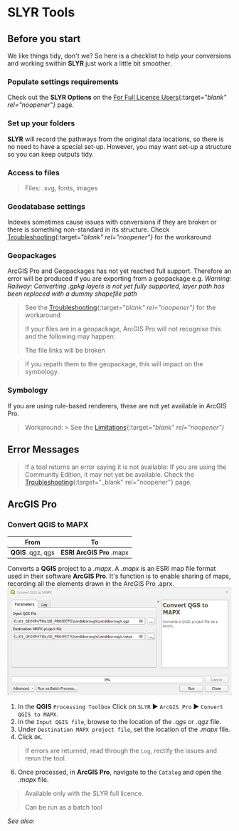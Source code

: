 # SLYR Tools #

## Before you start ##
We like things tidy, don't we? So here is a checklist to help your conversions and working swithin **SLYR** just work a little bit smoother.

### Populate settings requirements ###
Check out the **SLYR Options** on the [For Full Licence Users](https://slyr.north-road.com/user_guide/setup_slyr){:target="_blank" rel="noopener"}_ page.
### Set up your folders ###
**SLYR** will record the pathways from the original data locations, so there is no need to have a special set-up. However, you may want set-up a structure so you can keep outputs tidy.
### Access to files ###
> Files: .svg, fonts, images
### Geodatabase settings ###
Indexes sometimes cause issues with conversions if they are broken or there is something non-standard in its structure. Check [Troubleshooting](https://slyr.north-road.com/user_guide/troubleshooting){:target="_blank" rel="noopener"}_ for the workaround 
### Geopackages ###
ArcGIS Pro and Geopackages has not yet reached full support. Therefore an error will be produced if you are exporting from a geopackage 
e.g. *Warning: Railway: Converting .gpkg layers is not yet fully supported, layer path has been replaced with a dummy shapefile path*
> See the [Troubleshooting](https://slyr.north-road.com/user_guide/troubleshooting){:target="_blank" rel="noopener"}_ for the workaround
> 
>  If your files are in a geopackage, ArcGIS Pro will not recognise this and the following may happen:
  
  >  The file links will be broken
  
  >  If you repath them to the geopackage, this will impact on the symbology. 

### Symbology ###  
If you are using rule-based renderers, these are not yet available in ArcGIS Pro. 
> Workaround: > See the [Limitations](https://slyr.north-road.com/user_guide/limitations){:target="_blank" rel="noopener"}_ 

## Error Messages ##
> If a tool returns an error saying it is not available:
  > If you are using the Community Edition, it may not yet be available.
  > Check the [Troubleshooting](https://slyr.north-road.com/user_guide/troubleshooting){:target="_blank" rel="noopener"} page.

<!---## Group ##
### Tool ###
| From | To |
| ---- | ---|
| ESRI .mxd | QGIS .qgz | 

Description

1. Instruction.
2. Instruction.

> This tool is available only with the SLYR full licence.

*See also:* --->

## ArcGIS Pro ##
### Convert QGIS to MAPX ###

| From | To |
| ---- | ---|
| **QGIS** .qgz, qgs | **ESRI ArcGIS Pro** .mapx |

Converts a **QGIS** project to a *.mapx*. A *.mapx* is an ESRI map file format used in their software **ArcGIS Pro**. It's function is to enable sharing of maps, recording all the elements drawn in the ArcGIS Pro .aprx. 
![QGS to MAPX](../images/QGS_to_MAPX.png)
1. In the **QGIS** `Processing Toolbox` Click on `SLYR` ▶️ `ArcGIS Pro` ▶️ `Convert QGIS to MAPX`.
2. In the `Input QGIS file`, browse to the location of the *.qgs* or *.qgz* file.
3. Under `Destination MAPX project file`, set the location of the *.mapx* file.
4. Click `OK`. 
> If errors are returned, read through the `Log`, rectify the issues and rerun the tool.
6. Once processed, in **ArcGIS Pro**, navigate to the `Catalog` and open the *.mapx* file.



> Available only with the SLYR full licence.

> Can be run as a batch tool 

*See also:*
